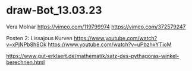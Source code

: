 # draw-Bot_13.03.23

Vera Molnar
https://vimeo.com/119799974
https://vimeo.com/372579247

Posten 2: Lissajous Kurven
https://www.youtube.com/watch?v=xPjNPb8h8Ok
https://www.youtube.com/watch?v=uPbzhxYTioM

https://www.gut-erklaert.de/mathematik/satz-des-pythagoras-winkel-berechnen.html
